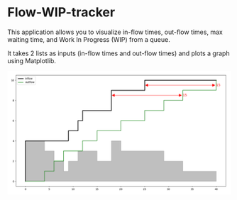 # Flow-WIP-tracker
This application allows you to visualize in-flow times, out-flow times, max waiting time, and Work In Progress (WIP) from a queue. 

It takes 2 lists as inputs (in-flow times and out-flow times) and plots a graph using Matplotlib.

![alt text](https://github.com/Jorbnc/Flow-WIP-tracker/blob/master/inout.png?raw=true)
